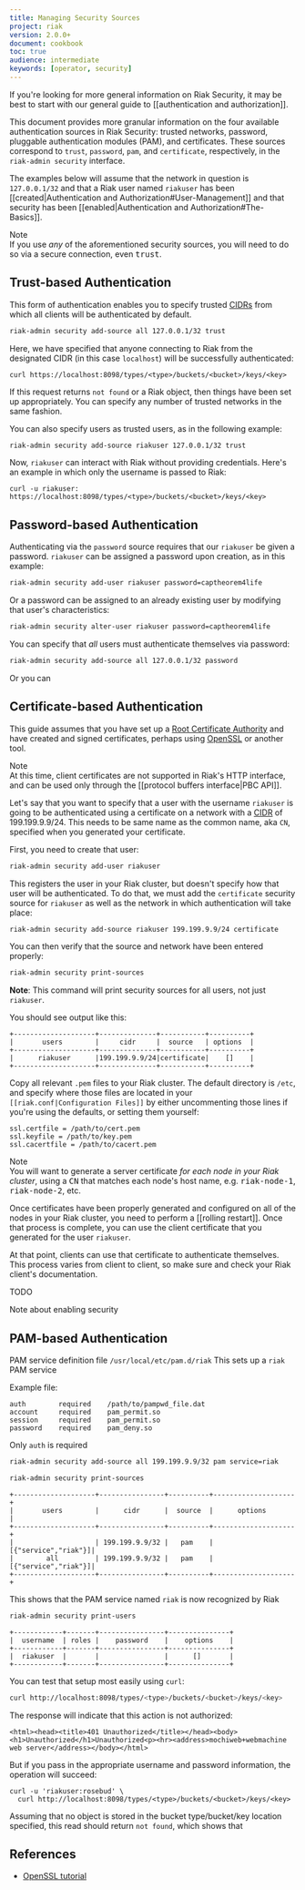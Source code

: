```yaml
---
title: Managing Security Sources
project: riak
version: 2.0.0+
document: cookbook
toc: true
audience: intermediate
keywords: [operator, security]
---
```


If you're looking for more general information on Riak Security, it may be best to start with our general guide to [[authentication and authorization]].

This document provides more granular information on the four available authentication sources in Riak Security: trusted networks, password, pluggable authentication modules (PAM), and certificates. These sources correspond to `trust`, `password`, `pam`, and `certificate`, respectively, in the `riak-admin security` interface.

The examples below will assume that the network in question is `127.0.0.1/32` and that a Riak user named `riakuser` has been [[created|Authentication and Authorization#User-Management]] and that security has been [[enabled|Authentication and Authorization#The-Basics]].

<div class="note">
<div class="title">Note</div>
If you use <em>any</em> of the aforementioned security sources, you will need to do so via a secure connection, even <tt>trust</tt>.
</div>

## Trust-based Authentication

This form of authentication enables you to specify trusted [CIDRs](http://en.wikipedia.org/wiki/Classless_Inter-Domain_Routing) from which all clients will be authenticated by default.

```bash
riak-admin security add-source all 127.0.0.1/32 trust
```

Here, we have specified that anyone connecting to Riak from the designated CIDR (in this case `localhost`) will be successfully authenticated:

```curl
curl https://localhost:8098/types/<type>/buckets/<bucket>/keys/<key>
```

If this request returns `not found` or a Riak object, then things have been set up appropriately. You can specify any number of trusted networks in the same fashion.

You can also specify users as trusted users, as in the following example:

```bash
riak-admin security add-source riakuser 127.0.0.1/32 trust
```

Now, `riakuser` can interact with Riak without providing credentials. Here's an example in which only the username is passed to Riak:

```curl
curl -u riakuser: https://localhost:8098/types/<type>/buckets/<bucket>/keys/<key>
```

## Password-based Authentication

Authenticating via the `password` source requires that our `riakuser` be given a password. `riakuser` can be assigned a password upon creation, as in this example:

```bash
riak-admin security add-user riakuser password=captheorem4life
```

Or a password can be assigned to an already existing user by modifying that user's characteristics:

```bash
riak-admin security alter-user riakuser password=captheorem4life
```

You can specify that _all_ users must authenticate themselves via password:

```bash
riak-admin security add-source all 127.0.0.1/32 password
```

Or you can 




## Certificate-based Authentication

This guide assumes that you have set up a [Root Certificate Authority](http://en.wikipedia.org/wiki/Root_certificate) and have created and signed certificates, perhaps using [OpenSSL](https://www.openssl.org/) or another tool.

<div class="note">
<div class="title">Note</div>
At this time, client certificates are not supported in Riak's HTTP interface, and can be used only through the [[protocol buffers interface|PBC API]].
</div>

Let's say that you want to specify that a user with the username `riakuser` is going to be authenticated using a certificate on a network with a [CIDR](http://en.wikipedia.org/wiki/Classless_Inter-Domain_Routing) of 199.199.9.9/24. This needs to be same name as the common name, aka `CN`, specified when you generated your certificate.

First, you need to create that user:

```bash
riak-admin security add-user riakuser
```

This registers the user in your Riak cluster, but doesn't specify how that user will be authenticated. To do that, we must add the `certificate` security source for `riakuser` as well as the network in which authentication will take place:

```bash
riak-admin security add-source riakuser 199.199.9.9/24 certificate
```

You can then verify that the source and network have been entered properly:

```bash
riak-admin security print-sources
```

**Note**: This command will print security sources for all users, not just `riakuser`.

You should see output like this:

```
+--------------------+--------------+-----------+----------+
|       users        |     cidr     |  source   | options  |
+--------------------+--------------+-----------+----------+
|      riakuser      |199.199.9.9/24|certificate|    []    |
+--------------------+--------------+-----------+----------+
```

Copy all relevant `.pem` files to your Riak cluster. The default directory is `/etc`, and specify where those files are located in your `[[riak.conf|Configuration Files]]` by either uncommenting those lines if you're using the defaults, or setting them yourself:

```riakconf
ssl.certfile = /path/to/cert.pem
ssl.keyfile = /path/to/key.pem
ssl.cacertfile = /path/to/cacert.pem
```

<div class="note">
<div class="title">Note</div>
You will want to generate a server certificate <em>for each node in your Riak cluster</em>, using a <tt>CN</tt> that matches each node's host name, e.g. <tt>riak-node-1</tt>, <tt>riak-node-2</tt>, etc.
</div>

Once certificates have been properly generated and configured on all of the nodes in your Riak cluster, you need to perform a [[rolling restart]]. Once that process is complete, you can use the client certificate that you generated for the user `riakuser`.

At that point, clients can use that certificate to authenticate themselves. This process varies from client to client, so make sure and check your Riak client's documentation.

TODO

Note about enabling security

## PAM-based Authentication

PAM service definition file
`/usr/local/etc/pam.d/riak`
This sets up a `riak` PAM service

Example file:
```
auth        required    /path/to/pampwd_file.dat
account     required    pam_permit.so
session     required    pam_permit.so
password    required    pam_deny.so
```

Only `auth` is required

```bash
riak-admin security add-source all 199.199.9.9/32 pam service=riak
```

```bash
riak-admin security print-sources
```

```
+--------------------+----------------+----------+--------------------+
|       users        |      cidr      |  source  |      options       |
+--------------------+----------------+----------+--------------------+
|                    | 199.199.9.9/32 |   pam    |[{"service","riak"}]|
|        all         | 199.199.9.9/32 |   pam    |[{"service","riak"}]|
+--------------------+----------------+----------+--------------------+
```

This shows that the PAM service named `riak` is now recognized by Riak

```bash
riak-admin security print-users
```

```
+------------+-------+----------------+---------------+
|  username  | roles |    password    |    options    |
+------------+-------+----------------+---------------+
|  riakuser  |       |                |      []       |
+------------+-------+----------------+---------------+
```

You can test that setup most easily using `curl`:

```bash
curl http://localhost:8098/types/<type>/buckets/<bucket>/keys/<key>
```

The response will indicate that this action is not authorized:

```
<html><head><title>401 Unauthorized</title></head><body><h1>Unauthorized</h1>Unauthorized<p><hr><address>mochiweb+webmachine web server</address></body></html>
```

But if you pass in the appropriate username and password information, the operation will succeed:

```curl
curl -u 'riakuser:rosebud' \
  curl http://localhost:8098/types/<type>/buckets/<bucket>/keys/<key>
```

Assuming that no object is stored in the bucket type/bucket/key location specified, this read should return `not found`, which shows that 

## References

- [OpenSSL tutorial](http://pages.cs.wisc.edu/~zmiller/ca-howto/)